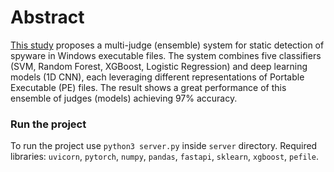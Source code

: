 # Abstract

[This study](spysense-paper.pdf) proposes a multi-judge (ensemble) system for static detection of spyware in Windows executable files. The system combines five classifiers (SVM, Random Forest, XGBoost, Logistic Regression) and deep learning models (1D CNN), each leveraging different representations of Portable Executable (PE) files. The result shows a great performance of this ensemble of judges (models) achieving 97% accuracy. 

### Run the project
To run the project use `python3 server.py` inside `server` directory. 
Required libraries: `uvicorn`, `pytorch`, `numpy`, `pandas`, `fastapi`, `sklearn`, `xgboost`, `pefile`.
